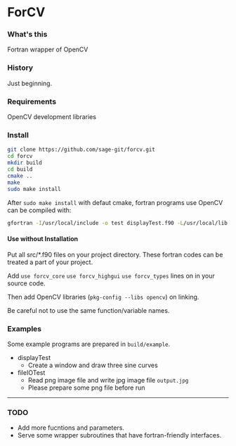 ForCV
=====

### What's this

Fortran wrapper of OpenCV

### History

Just beginning.

### Requirements

OpenCV development libraries

### Install

```bash
git clone https://github.com/sage-git/forcv.git
cd forcv
mkdir build
cd build
cmake ..
make
sudo make install
```

After `sudo make install` with defaut cmake, fortran programs use OpenCV can be compiled with:

```bash
gfortran -I/usr/local/include -o test displayTest.f90 -L/usr/local/lib -lforcv_core -lforcv_highgui `pkg-config --libs opencv`
```

#### Use without Installation

Put all src/*.f90 files on your project directory.
These fortran codes can be treated a part of your project.

Add `use forcv_core` `use forcv_highgui` `use forcv_types` lines on in your source code. 

Then add OpenCV libraries (`pkg-config --libs opencv`) on linking.

Be careful not to use the same function/variable names.

### Examples

Some example programs are prepared in `build/example`.

- displayTest
   * Create a window and draw three sine curves
- fileIOTest
   * Read png image file and write jpg image file `output.jpg`
   * Please prepare some png file before run


---

### TODO

* Add more fucntions and parameters.
* Serve some wrapper subroutines that have fortran-friendly interfaces.
